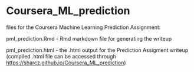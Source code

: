 # Coursera_ML_prediction

files for the Coursera Machine Learning Prediction Assignment:

pml_prediction.Rmd - Rmd markdown file for generating the writeup

pml_prediction.html - the .html output for the Prediction Assigment writeup (compiled .html file can be accessed through https://sharcz.github.io/Coursera_ML_prediction)

